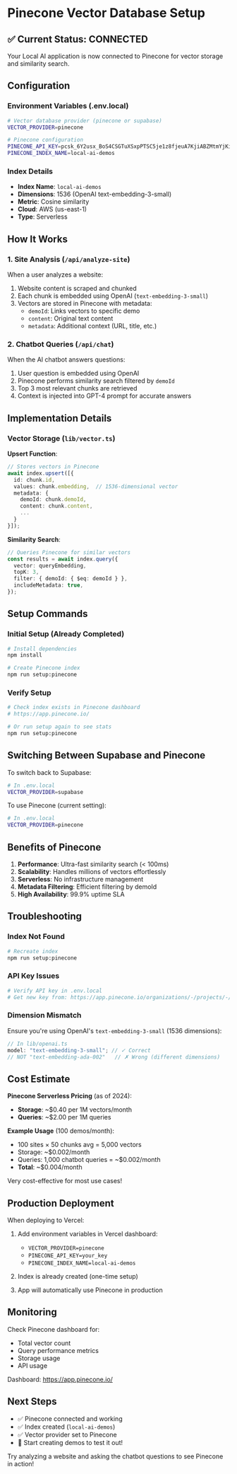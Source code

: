# Pinecone Vector Database Setup

## ✅ Current Status: CONNECTED

Your Local AI application is now connected to Pinecone for vector storage and similarity search.

## Configuration

### Environment Variables (.env.local)

```bash
# Vector database provider (pinecone or supabase)
VECTOR_PROVIDER=pinecone

# Pinecone configuration
PINECONE_API_KEY=pcsk_6Y2usx_BoS4CSGTuXSxpPTSC5je1z8fjeuA7KjiABZMtmYjKiJPpAM8nN92qBMCtQDGD2j
PINECONE_INDEX_NAME=local-ai-demos
```

### Index Details

- **Index Name**: `local-ai-demos`
- **Dimensions**: 1536 (OpenAI text-embedding-3-small)
- **Metric**: Cosine similarity
- **Cloud**: AWS (us-east-1)
- **Type**: Serverless

## How It Works

### 1. Site Analysis (`/api/analyze-site`)

When a user analyzes a website:

1. Website content is scraped and chunked
2. Each chunk is embedded using OpenAI (`text-embedding-3-small`)
3. Vectors are stored in Pinecone with metadata:
   - `demoId`: Links vectors to specific demo
   - `content`: Original text content
   - `metadata`: Additional context (URL, title, etc.)

### 2. Chatbot Queries (`/api/chat`)

When the AI chatbot answers questions:

1. User question is embedded using OpenAI
2. Pinecone performs similarity search filtered by `demoId`
3. Top 3 most relevant chunks are retrieved
4. Context is injected into GPT-4 prompt for accurate answers

## Implementation Details

### Vector Storage (`lib/vector.ts`)

**Upsert Function**:

```typescript
// Stores vectors in Pinecone
await index.upsert([{
  id: chunk.id,
  values: chunk.embedding,  // 1536-dimensional vector
  metadata: {
    demoId: chunk.demoId,
    content: chunk.content,
    ...
  }
}]);
```

**Similarity Search**:

```typescript
// Queries Pinecone for similar vectors
const results = await index.query({
  vector: queryEmbedding,
  topK: 3,
  filter: { demoId: { $eq: demoId } },
  includeMetadata: true,
});
```

## Setup Commands

### Initial Setup (Already Completed)

```bash
# Install dependencies
npm install

# Create Pinecone index
npm run setup:pinecone
```

### Verify Setup

```bash
# Check index exists in Pinecone dashboard
# https://app.pinecone.io/

# Or run setup again to see stats
npm run setup:pinecone
```

## Switching Between Supabase and Pinecone

To switch back to Supabase:

```bash
# In .env.local
VECTOR_PROVIDER=supabase
```

To use Pinecone (current setting):

```bash
# In .env.local
VECTOR_PROVIDER=pinecone
```

## Benefits of Pinecone

1. **Performance**: Ultra-fast similarity search (< 100ms)
2. **Scalability**: Handles millions of vectors effortlessly
3. **Serverless**: No infrastructure management
4. **Metadata Filtering**: Efficient filtering by demoId
5. **High Availability**: 99.9% uptime SLA

## Troubleshooting

### Index Not Found

```bash
# Recreate index
npm run setup:pinecone
```

### API Key Issues

```bash
# Verify API key in .env.local
# Get new key from: https://app.pinecone.io/organizations/-/projects/-/keys
```

### Dimension Mismatch

Ensure you're using OpenAI's `text-embedding-3-small` (1536 dimensions):

```typescript
// In lib/openai.ts
model: "text-embedding-3-small"; // ✓ Correct
// NOT "text-embedding-ada-002"   // ✗ Wrong (different dimensions)
```

## Cost Estimate

**Pinecone Serverless Pricing** (as of 2024):

- **Storage**: ~$0.40 per 1M vectors/month
- **Queries**: ~$2.00 per 1M queries

**Example Usage** (100 demos/month):

- 100 sites × 50 chunks avg = 5,000 vectors
- Storage: ~$0.002/month
- Queries: 1,000 chatbot queries = ~$0.002/month
- **Total**: ~$0.004/month

Very cost-effective for most use cases!

## Production Deployment

When deploying to Vercel:

1. Add environment variables in Vercel dashboard:
   - `VECTOR_PROVIDER=pinecone`
   - `PINECONE_API_KEY=your_key`
   - `PINECONE_INDEX_NAME=local-ai-demos`

2. Index is already created (one-time setup)

3. App will automatically use Pinecone in production

## Monitoring

Check Pinecone dashboard for:

- Total vector count
- Query performance metrics
- Storage usage
- API usage

Dashboard: https://app.pinecone.io/

## Next Steps

- ✅ Pinecone connected and working
- ✅ Index created (`local-ai-demos`)
- ✅ Vector provider set to Pinecone
- 🚀 Start creating demos to test it out!

Try analyzing a website and asking the chatbot questions to see Pinecone in action!
